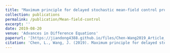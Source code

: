 ```yaml
---
title: "Maximum principle for delayed stochastic mean-field control problem with state constraint"
collection: publications
permalink: /publication/Mean-field-control
excerpt: ''
date: 2019-08-20
venue: 'Advances in Difference Equations'
paperurl: '[https://jiandong4388.github.io/files/Chen-Wang2019_Article_MaximumPrincipleForDelayedStoc.pdf]'
citation: 'Chen, L., Wang, J. (2019). Maximum principle for delayed stochastic mean-field control problem with state constraint. Advances in Difference Equations, 2019(1), 1-25.'
---
```

